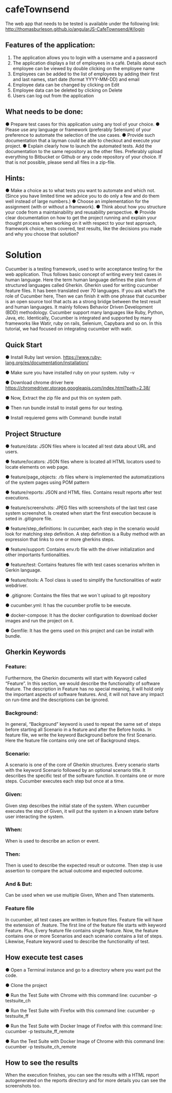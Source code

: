 # cafeTownsend

The web app that needs to be tested is available under the following link:
http://thomasburleson.github.io/angularJS-CafeTownsend/#/login
## Features of the application:

1. The application allows you to login with a username and a password 
2. The application displays a list of employees in a café. Details about each
employee can be viewed by double clicking on the employee name
3. Employees can be added to the list of employees by adding their first
and last names, start date (format YYYY-MM-DD) and email
4. Employee data can be changed by clicking on Edit
5. Employee data can be deleted by clicking on Delete
6. Users can log out from the application

## What needs to be done:
● Prepare test cases for this application using any tool of your
choice.
● Please use any language or framework (preferably Selenium) of your
preference to automate the selection of the use cases.
● Provide such documentation that a layman could be able to checkout and
execute your project.
● Explain clearly how to launch the automated tests. Add the documentation to
the same repository as the other files. Preferably upload everything to
Bitbucket or Github or any code repository of your choice. If that is not
possible, please send all files in a zip-file.

## Hints:
● Make a choice as to what tests you want to automate and which not. (Since you
have limited time we advice you to do only a few and do them well instead of
large numbers.)
● Choose an implementation for the assignment (with or without a framework).
● Think about how you structure your code from a maintainability and reusability
perspective.
● Provide clear documentation on how to get the project running and explain your
thought process when working on it with respect to your test approach,
framework choice, tests covered, test results, like the decisions you made and
why you choose that solution?

# Solution

Cucumber is a testing framework, used to write acceptance testing for the web application. Thus follows basic concept of writing every test cases in human language. Here the term human language defines the plain form of structured languages called Gherkin.
Gherkin used for writing cucumber feature files. It has been translated over 70 languages. If you ask what’s the role of Cucumber here, Then we can finish it with one phrase that cucumber is an open source tool that acts as a strong bridge between the test result and human languages. It mainly follows Behavior Driven Development (BDD) methodology. Cucumber support many languages like Ruby, Python, Java, etc.
Identically, Cucumber is integrated and supported by many frameworks like Watir, ruby on rails, Selenium, Capybara and so on. In this tutorial, we had focused on integrating cucumber with watir.

## Quick Start 

● Install Ruby last version. https://www.ruby-lang.org/es/documentation/installation/

● Make sure you have installed ruby on your system. ruby -v

● Download chrome driver here https://chromedriver.storage.googleapis.com/index.html?path=2.38/

● Now, Extract the zip file and put this on system path.

● Then run bundle install to install gems for our testing.

● Install requiered gems with Command: bundle install

## Project Structure 

● feature/data: JSON files where is located all test data about URL and users.

● feature/locators: JSON files where is located all HTML locators used to locate elements on web page.

● feature/page_objects: .rb files where is implemented the automatizations of the system pages using POM pattern

● feature/reports: JSON and HTML files. Contains result reports after test executions.

● feature/screenshots: JPEG files with screenshots of the last test case system screenshot. Is created when start the first execution because is seted in .gitignore file.

● feature/step_definitions: In cucumber, each step in the scenario would look for matching step definition. A step definition is a Ruby method with an expression that links to one or more gherkins steps.

● feature/support: Contains env.rb file with the driver initialization and other importants funtionalities.

● feature/test: Contains features file with test cases scenarios whriten in Gerkin language.

● feature/tools: A Tool class is used to simplify the functionalities of watir webdriver.

● .gitignore: Contains the files that we won´t upload to git repository

● cucumber.yml: It has the cucumber profile to be execute.

● docker-compose: It has the docker configuration to download docker images and run the project on it.

● Gemfile: It has the gems used on this project and can be install with bundle.
## Gherkin Keywords

### Feature:
Furthermore, the Gherkin documents will start with Keyword called “Feature”. In this section, we would describe the functionality of software feature. The description in Feature has no special meaning, it will hold only the important aspects of software features. And, it will not have any impact on run-time and the descriptions can be ignored.

### Background:
In general, “Background” keyword is used to repeat the same set of steps before starting all Scenario in a feature and after the Before hooks.
In feature file, we write the keyword Background before the first Scenario. Here the feature file contains only one set of Background steps.

### Scenario:
A scenario is one of the core of Gherkin structures. Every scenario starts with the keyword Scenario followed by an optional scenario title. It describes the specific test of the software function. It contains one or more steps. Cucumber executes each step but once at a time.

### Given:
Given step describes the initial state of the system. When cucumber executes the step of Given, it will put the system in a known state before user interacting the system.

### When:
When is used to describe an action or event.

### Then:
Then is used to describe the expected result or outcome. Then step is use assertion to compare the actual outcome and expected outcome.

### And & But:
Can be used when we use multiple Given, When and Then statements.

### Feature file
In cucumber, all test cases are written in feature files. Feature file will have the extension of .feature. The first line of the feature file starts with keyword Feature. Plus, Every feature file contains single feature. Now, the feature contains one or more Scenarios and each scenario contains a list of steps. Likewise, Feature keyword used to describe the functionality of test.

## How execute test cases

● Open a Terminal instance and go to a directory where you want put the code.

● Clone the project 

● Run the Test Suite with Chrome with this command line: cucumber -p testsuite_ch

● Run the Test Suite with Firefox with this command line: cucumber -p testsuite_ff

● Run the Test Suite with Docker Image of Firefox with this command line: cucumber -p testsuite_ff_remote

● Run the Test Suite with Docker Image of Chrome with this command line: cucumber -p testsuite_ch_remote

## How to see the results

When the execution finishes, you can see the results with a HTML report autogenerated on the reports directory and for more details you can see the screenshots too.

